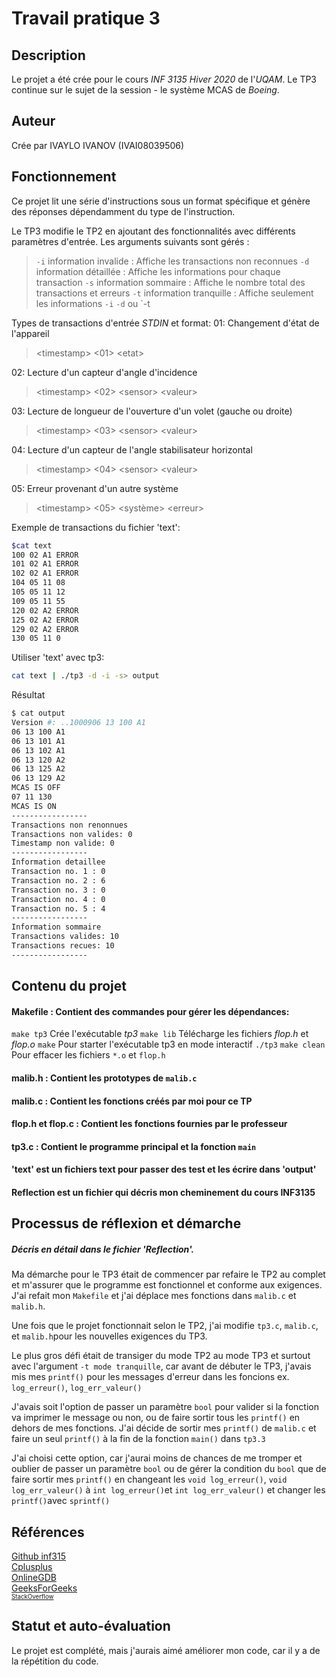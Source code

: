 
   # Travail pratique 3

   ## Description

   Le projet a été crée pour le cours *INF 3135 Hiver 2020* de l'*UQAM*.
   Le TP3 continue sur le sujet de la session  - le système MCAS de *Boeing*.

   ## Auteur

   Crée par IVAYLO IVANOV (IVAI08039506)

   ## Fonctionnement
  
  Ce projet lit une série d'instructions sous un format spécifique et génère
  des réponses dépendamment du type de l'instruction.
  
  Le TP3 modifie le TP2 en ajoutant des fonctionnalités avec différents paramètres d'entrée.
  Les arguments suivants sont gérés :
  >`-i`  information invalide : Affiche les transactions non reconnues 
  >`-d`  information détaillée : Affiche les informations pour chaque transaction
  >`-s`  information sommaire : Affiche le nombre total des transactions et erreurs
  >`-t`  information tranquille : Affiche seulement les informations `-i` `-d` ou `-t

Types de transactions d'entrée *STDIN* et format:
01: Changement d'état de l'appareil
>\<timestamp> \<01> \<etat>

02: Lecture d'un capteur d'angle d'incidence
>\<timestamp> \<02> \<sensor> \<valeur>

03: Lecture de longueur de l'ouverture d'un volet (gauche ou droite)
>\<timestamp> \<03> \<sensor> \<valeur>

04: Lecture d'un capteur de l'angle stabilisateur horizontal
>\<timestamp> \<04> \<sensor> \<valeur>

05: Erreur provenant d'un autre système
>\<timestamp> \<05> \<système> \<erreur>

Exemple de transactions du fichier 'text':
~~~bash
$cat text
100 02 A1 ERROR
101 02 A1 ERROR
102 02 A1 ERROR
104 05 11 08
105 05 11 12
109 05 11 55
120 02 A2 ERROR
125 02 A2 ERROR
129 02 A2 ERROR
130 05 11 0
~~~

Utiliser 'text' avec tp3:
~~~bash
cat text | ./tp3 -d -i -s> output 
~~~
Résultat
~~~bash
$ cat output 
Version #: ..1000906 13 100 A1
06 13 100 A1
06 13 101 A1
06 13 102 A1
06 13 120 A2
06 13 125 A2
06 13 129 A2
MCAS IS OFF
07 11 130
MCAS IS ON
-----------------
Transactions non renonnues
Transactions non valides: 0
Timestamp non valide: 0
-----------------
Information detaillee
Transaction no. 1 : 0
Transaction no. 2 : 6
Transaction no. 3 : 0
Transaction no. 4 : 0
Transaction no. 5 : 4
-----------------
Information sommaire
Transactions valides: 10
Transactions recues: 10
-----------------
~~~

   
   ## Contenu du projet

   #### Makefile : Contient des commandes pour gérer les dépendances:
   
   `make tp3` Crée l'exécutable *tp3*
   `make lib` Télécharge les fichiers *flop.h* et *flop.o*
   `make` Pour starter l'exécutable tp3 en mode interactif `./tp3`
    `make clean` Pour effacer les fichiers `*.o` et `flop.h`  
	    
#### malib.h : Contient les prototypes de `malib.c`
#### malib.c : Contient les fonctions créés par moi pour ce TP
#### flop.h et flop.c : Contient les fonctions fournies par le professeur
#### tp3.c : Contient le programme principal et la fonction `main`
#### 'text' est un fichiers text pour passer des test et les écrire dans 'output'
#### Reflection est un fichier qui décris mon cheminement du cours INF3135

   ## Processus de réflexion et démarche 
   ##### Décris en détail dans le fichier 'Reflection'.
 Ma démarche pour le TP3 était de commencer par refaire le TP2 au complet et m'assurer que
 le programme est fonctionnel et conforme aux exigences. J'ai refait mon `Makefile` et j'ai
 déplace mes fonctions dans `malib.c` et `malib.h`.
 
 Une fois que le projet fonctionnait selon le TP2, j'ai modifie `tp3.c`, `malib.c`, et `malib.h`pour les nouvelles exigences du TP3.

Le plus gros défi était de transiger du mode TP2 au mode TP3 et surtout avec l'argument 
`-t mode tranquille`, car avant de débuter le TP3, j'avais mis mes `printf()` pour les messages d'erreur dans les foncions ex. `log_erreur()`, `log_err_valeur()`

J'avais soit l'option de passer un paramètre `bool` pour valider si la fonction va imprimer le message ou non, ou de faire sortir tous les `printf()` en dehors de mes fonctions.
J'ai décide de sortir mes `printf()` de `malib.c` et faire un seul `printf()` à la fin de la fonction `main()` dans `tp3.3`

J'ai choisi cette option, car j'aurai moins de chances de me tromper et oublier de passer un paramètre `bool` ou de gérer la condition du `bool` que de faire sortir mes `printf()` en changeant les  `void log_erreur()`, `void log_err_valeur()` à `int log_erreur()`et 
`int log_err_valeur()` et changer les `printf()`avec `sprintf()`

   ## Références

[Github inf315](https://github.com/guyfrancoeur/INF3135_H2020)\
[Cplusplus](http://www.cplusplus.com/)\
[OnlineGDB](https://www.onlinegdb.com/online_c_compiler)\
[GeeksForGeeks](https://www.geeksforgeeks.org/)\
<sub><sup>[StackOverflow](https://github.com/guyfrancoeur/INF3135_H2020) </sup></sub>
</Jaifaitmespushups>



   ## Statut et auto-évaluation

   Le projet est complété, mais j'aurais aimé améliorer mon code, car il y a de la répétition du code.

